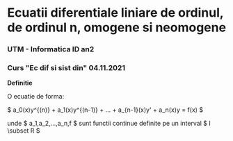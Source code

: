 # Ecuatii diferentiale liniare de ordinul, de ordinul n, omogene si neomogene 
### UTM - Informatica ID an2 
### Curs "Ec dif si sist din" 04.11.2021 

**Definitie**

O ecuatie de forma:

$ a_0(x)y^{(n)} + a_1(x)y^{(n-1)} + ... + a_{n-1}(x)y' + a_n(x)y = f(x) $

unde $ a_1,a_2,...,a_n,f $ sunt functii continue definite pe un interval $ I \subset R $
